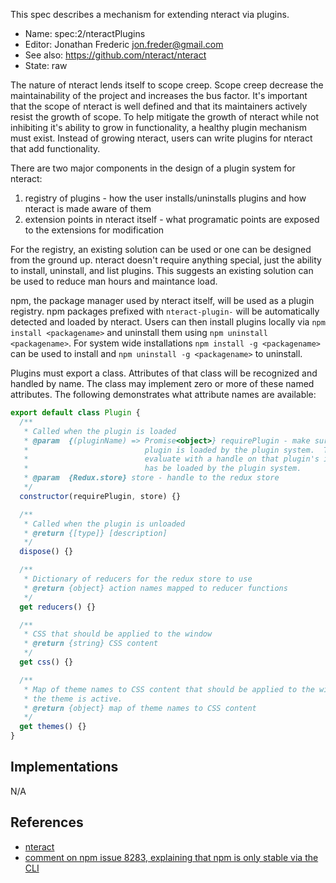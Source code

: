 This spec describes a mechanism for extending nteract via plugins.

* Name: spec:2/nteractPlugins
* Editor: Jonathan Frederic <jon.freder@gmail.com>
* See also: https://github.com/nteract/nteract
* State: raw

The nature of nteract lends itself to scope creep.  Scope creep decrease the maintainability of the project and increases the bus factor.  It's important that the scope of nteract is well defined and that its maintainers actively resist the growth of scope.  To help mitigate the growth of nteract while not inhibiting it's ability to grow in functionality, a healthy plugin mechanism must exist.  Instead of growing nteract, users can write plugins for nteract that add functionality.

There are two major components in the design of a plugin system for nteract:
1. registry of plugins - how the user installs/uninstalls plugins and how nteract is made aware of them
2. extension points in nteract itself - what programatic points are exposed to the extensions for modification

For the registry, an existing solution can be used or one can be designed from the ground up.  nteract doesn't require anything special, just the ability to install, uninstall, and list plugins.  This suggests an existing solution can be used to reduce man hours and maintance load.  

npm, the package manager used by nteract itself, will be used as a plugin registry.  npm packages prefixed with `nteract-plugin-` will be automatically detected and loaded by nteract.  Users can then install plugins locally via `npm install <packagename>` and uninstall them using `npm uninstall <packagename>`.  For system wide installations `npm install -g <packagename>` can be used to install and `npm uninstall -g <packagename>` to uninstall.

Plugins must export a class.  Attributes of that class will be recognized and handled by name.  The class may implement zero or more of these named attributes.  The following demonstrates what attribute names are available:

```js
export default class Plugin {
  /**
   * Called when the plugin is loaded
   * @param  {(pluginName) => Promise<object>} requirePlugin - make sure that another
   *                          plugin is loaded by the plugin system.  The promise will
   *                          evaluate with a handle on that plugin's instance once it
   *                          has be loaded by the plugin system.
   * @param  {Redux.store} store - handle to the redux store
   */
  constructor(requirePlugin, store) {}

  /**
   * Called when the plugin is unloaded
   * @return {[type]} [description]
   */
  dispose() {}

  /**
   * Dictionary of reducers for the redux store to use
   * @return {object} action names mapped to reducer functions
   */
  get reducers() {}

  /**
   * CSS that should be applied to the window
   * @return {string} CSS content
   */
  get css() {}

  /**
   * Map of theme names to CSS content that should be applied to the window when
   * the theme is active.
   * @return {object} map of theme names to CSS content
   */
  get themes() {}
}
```

## Implementations

N/A

## References

* [nteract](https://github.com/nteract/nteract)
* [comment on npm issue 8283, explaining that npm is only stable via the CLI]( https://github.com/npm/npm/issues/8283#issuecomment-103718763)
